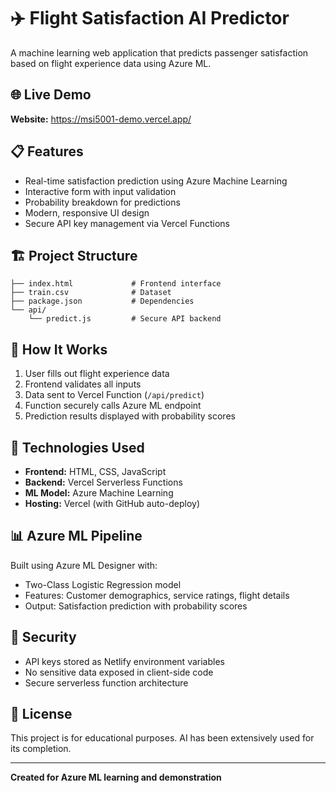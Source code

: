 # ✈️ Flight Satisfaction AI Predictor

A machine learning web application that predicts passenger satisfaction based on flight experience data using Azure ML.

## 🌐 Live Demo

**Website:** https://msi5001-demo.vercel.app/

## 📋 Features

- Real-time satisfaction prediction using Azure Machine Learning
- Interactive form with input validation
- Probability breakdown for predictions
- Modern, responsive UI design
- Secure API key management via Vercel Functions

## 🏗️ Project Structure
```
├── index.html             # Frontend interface
├── train.csv              # Dataset
├── package.json           # Dependencies
└── api/
    └── predict.js         # Secure API backend
```

## 🚀 How It Works

1. User fills out flight experience data
2. Frontend validates all inputs
3. Data sent to Vercel Function (`/api/predict`)
4. Function securely calls Azure ML endpoint
5. Prediction results displayed with probability scores

## 🔧 Technologies Used

- **Frontend:** HTML, CSS, JavaScript
- **Backend:** Vercel Serverless Functions
- **ML Model:** Azure Machine Learning
- **Hosting:** Vercel (with GitHub auto-deploy)

## 📊 Azure ML Pipeline

Built using Azure ML Designer with:
- Two-Class Logistic Regression model
- Features: Customer demographics, service ratings, flight details
- Output: Satisfaction prediction with probability scores

## 🔐 Security

- API keys stored as Netlify environment variables
- No sensitive data exposed in client-side code
- Secure serverless function architecture

## 📝 License

This project is for educational purposes. AI has been extensively used for its completion.

---

**Created for Azure ML learning and demonstration**
